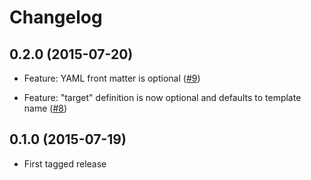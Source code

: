 # Changelog

## 0.2.0 (2015-07-20)

*   Feature: YAML front matter is optional
    ([#9](https://github.com/clue/php-confgen/pull/9))

*   Feature: "target" definition is now optional and defaults to template name
    ([#8](https://github.com/clue/php-confgen/pull/8))

## 0.1.0 (2015-07-19)

*   First tagged release
